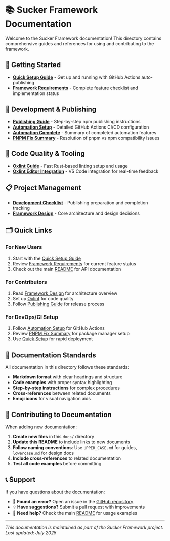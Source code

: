 # 📚 Sucker Framework Documentation

Welcome to the Sucker Framework documentation! This directory contains comprehensive guides and references for using and contributing to the framework.

## 📖 Getting Started

- [**Quick Setup Guide**](QUICK_SETUP.md) - Get up and running with GitHub Actions auto-publishing
- [**Framework Requirements**](FRAMEWORK_REQUIREMENTS.md) - Complete feature checklist and implementation status

## 🚀 Development & Publishing

- [**Publishing Guide**](PUBLISH.md) - Step-by-step npm publishing instructions
- [**Automation Setup**](AUTOMATION_SETUP.md) - Detailed GitHub Actions CI/CD configuration
- [**Automation Complete**](AUTOMATION_COMPLETE.md) - Summary of completed automation features
- [**PNPM Fix Summary**](PNPM_FIX_SUMMARY.md) - Resolution of pnpm vs npm compatibility issues

## 🔧 Code Quality & Tooling

- [**Oxlint Guide**](OXLINT_GUIDE.md) - Fast Rust-based linting setup and usage
- [**Oxlint Editor Integration**](OXLINT_EDITOR_INTEGRATION.md) - VS Code integration for real-time feedback

## 📋 Project Management

- [**Development Checklist**](CHECKLIST.md) - Publishing preparation and completion tracking
- [**Framework Design**](framework-design.md) - Core architecture and design decisions

## 🗂️ Quick Links

### For New Users

1. Start with the [Quick Setup Guide](QUICK_SETUP.md)
2. Review [Framework Requirements](FRAMEWORK_REQUIREMENTS.md) for current feature status
3. Check out the main [README](../README.md) for API documentation

### For Contributors

1. Read [Framework Design](framework-design.md) for architecture overview
2. Set up [Oxlint](OXLINT_GUIDE.md) for code quality
3. Follow [Publishing Guide](PUBLISH.md) for release process

### For DevOps/CI Setup

1. Follow [Automation Setup](AUTOMATION_SETUP.md) for GitHub Actions
2. Review [PNPM Fix Summary](PNPM_FIX_SUMMARY.md) for package manager setup
3. Use [Quick Setup](QUICK_SETUP.md) for rapid deployment

## 📝 Documentation Standards

All documentation in this directory follows these standards:

- **Markdown format** with clear headings and structure
- **Code examples** with proper syntax highlighting
- **Step-by-step instructions** for complex procedures
- **Cross-references** between related documents
- **Emoji icons** for visual navigation aids

## 🤝 Contributing to Documentation

When adding new documentation:

1. **Create new files** in this `docs/` directory
2. **Update this README** to include links to new documents
3. **Follow naming conventions**: Use `UPPER_CASE.md` for guides, `lowercase.md` for design docs
4. **Include cross-references** to related documentation
5. **Test all code examples** before committing

## 📞 Support

If you have questions about the documentation:

- 🐛 **Found an error?** Open an issue in the [GitHub repository](https://github.com/Jackie733/sucker/issues)
- 💡 **Have suggestions?** Submit a pull request with improvements
- 📧 **Need help?** Check the main [README](../README.md) for usage examples

---

_This documentation is maintained as part of the Sucker Framework project. Last updated: July 2025_
